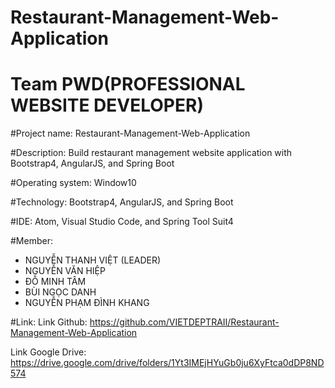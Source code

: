 # Restaurant-Management-Web-Application
# Team PWD(PROFESSIONAL WEBSITE DEVELOPER)

#Project name: Restaurant-Management-Web-Application

#Description: Build restaurant management website application with Bootstrap4, AngularJS, and Spring Boot

#Operating system: Window10

#Technology: Bootstrap4, AngularJS, and Spring Boot 

#IDE: Atom, Visual Studio Code, and Spring Tool Suit4

#Member: 
- NGUYỄN THANH VIỆT (LEADER)
- NGUYỄN VĂN HIỆP
- ĐỖ MINH TÂM
- BÙI NGỌC DANH
- NGUYỄN PHẠM ĐÌNH KHANG

#Link:
Link Github: https://github.com/VIETDEPTRAII/Restaurant-Management-Web-Application

Link Google Drive: https://drive.google.com/drive/folders/1Yt3IMEjHYuGb0ju6XyFtca0dDP8ND574
